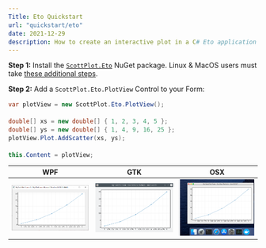 ```yaml
---
Title: Eto Quickstart
url: "quickstart/eto"
date: 2021-12-29
description: How to create an interactive plot in a C# Eto application
---
```


**Step 1:** Install the [`ScottPlot.Eto`](https://www.nuget.org/packages/ScottPlot.Eto) NuGet package. Linux & MacOS users must take [these additional steps](/faq/dependencies).

**Step 2:** Add a `ScottPlot.Eto.PlotView` Control to your Form:

```cs
var plotView = new ScottPlot.Eto.PlotView();

double[] xs = new double[] { 1, 2, 3, 4, 5 };
double[] ys = new double[] { 1, 4, 9, 16, 25 };
plotView.Plot.AddScatter(xs, ys);

this.Content = plotView;
```

WPF | GTK | OSX
---|---|---
![](eto-quickstart-wpf.png)|![](eto-quickstart-gtk.png)|![](eto-quickstart-osx.png)